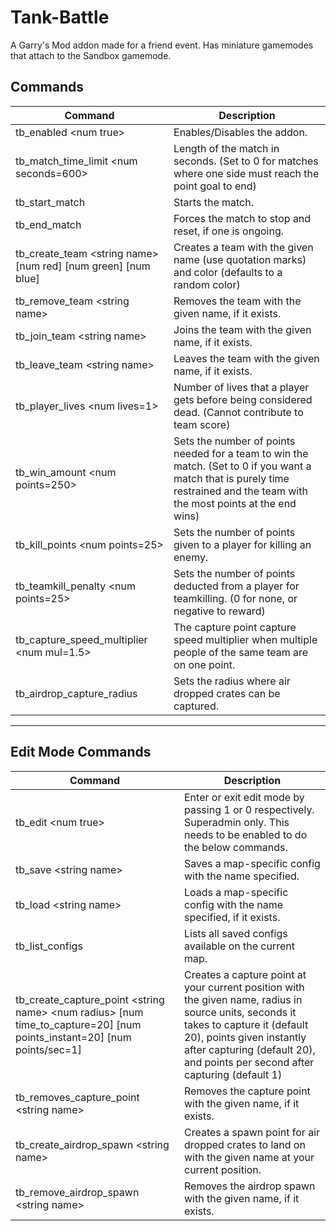 # Tank-Battle
 A Garry's Mod addon made for a friend event. Has miniature gamemodes that attach to the Sandbox gamemode.

## Commands
| **Command** | **Description** |
|---|---|
| tb_enabled \<num true> | Enables/Disables the addon. |
| tb_match_time_limit \<num seconds=600> | Length of the match in seconds. (Set to 0 for matches where one side must reach the point goal to end) |
| tb_start_match | Starts the match. |
| tb_end_match | Forces the match to stop and reset, if one is ongoing. |
| tb_create_team \<string name> [num red] [num green] [num blue] | Creates a team with the given name (use quotation marks) and color (defaults to a random color) |
| tb_remove_team \<string name> | Removes the team with the given name, if it exists. |
| tb_join_team \<string name> | Joins the team with the given name, if it exists. |
| tb_leave_team \<string name> | Leaves the team with the given name, if it exists. |
| tb_player_lives \<num lives=1> | Number of lives that a player gets before being considered dead. (Cannot contribute to team score) |
| tb_win_amount \<num points=250> | Sets the number of points needed for a team to win the match. (Set to 0 if you want a match that is purely time restrained and the team with the most points at the end wins) |
| tb_kill_points \<num points=25> | Sets the number of points given to a player for killing an enemy. |
| tb_teamkill_penalty \<num points=25> | Sets the number of points deducted from a player for teamkilling. (0 for none, or negative to reward) |
| tb_capture_speed_multiplier \<num mul=1.5> | The capture point capture speed multiplier when multiple people of the same team are on one point. |
| tb_airdrop_capture_radius <num radius=128> | Sets the radius where air dropped crates can be captured. |
___
 
## Edit Mode Commands
| **Command** | **Description** |
|---|---|
| tb_edit \<num true> | Enter or exit edit mode by passing 1 or 0 respectively. Superadmin only. This needs to be enabled to do the below commands. |
| tb_save \<string name> | Saves a map-specific config with the name specified. |
| tb_load \<string name> | Loads a map-specific config with the name specified, if it exists. |
| tb_list_configs | Lists all saved configs available on the current map. |
| tb_create_capture_point \<string name> \<num radius> [num time_to_capture=20] [num points_instant=20] [num points/sec=1] | Creates a capture point at your current position with the given name, radius in source units, seconds it takes to capture it (default 20), points given instantly after capturing (default 20), and points per second after capturing (default 1) |
| tb_removes_capture_point \<string name> | Removes the capture point with the given name, if it exists. |
| tb_create_airdrop_spawn \<string name> | Creates a spawn point for air dropped crates to land on with the given name at your current position. |
| tb_remove_airdrop_spawn \<string name> | Removes the airdrop spawn with the given name, if it exists. |
